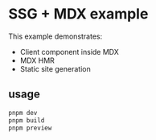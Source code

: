 # SSG + MDX example

This example demonstrates:

- Client component inside MDX
- MDX HMR
- Static site generation

## usage

```js
pnpm dev
pnpm build
pnpm preview
```
